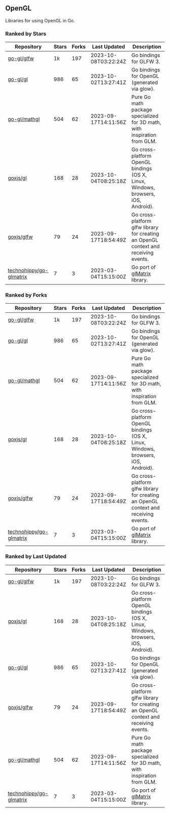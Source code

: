 ## OpenGL

Libraries for using OpenGL in Go.

### Ranked by Stars

| Repository | Stars | Forks | Last Updated | Description | 
|------------|-------|-------|--------------|-------------|
| [go-gl/glfw](https://github.com/go-gl/glfw) | 1k | 197 | 2023-10-08T03:22:24Z |  Go bindings for GLFW 3. |
| [go-gl/gl](https://github.com/go-gl/gl) | 986 | 65 | 2023-10-02T13:27:41Z |  Go bindings for OpenGL (generated via glow). |
| [go-gl/mathgl](https://github.com/go-gl/mathgl) | 504 | 62 | 2023-09-17T14:11:56Z |  Pure Go math package specialized for 3D math, with inspiration from GLM. |
| [goxjs/gl](https://github.com/goxjs/gl) | 168 | 28 | 2023-10-04T08:25:18Z |  Go cross-platform OpenGL bindings (OS X, Linux, Windows, browsers, iOS, Android). |
| [goxjs/glfw](https://github.com/goxjs/glfw) | 79 | 24 | 2023-09-17T18:54:49Z |  Go cross-platform glfw library for creating an OpenGL context and receiving events. |
| [technohippy/go-glmatrix](https://github.com/technohippy/go-glmatrix) | 7 | 3 | 2023-03-04T15:15:00Z |  Go port of [glMatrix](https://glmatrix.net/) library. |

### Ranked by Forks

| Repository | Stars | Forks | Last Updated | Description | 
|------------|-------|-------|--------------|-------------|
| [go-gl/glfw](https://github.com/go-gl/glfw) | 1k | 197 | 2023-10-08T03:22:24Z |  Go bindings for GLFW 3. |
| [go-gl/gl](https://github.com/go-gl/gl) | 986 | 65 | 2023-10-02T13:27:41Z |  Go bindings for OpenGL (generated via glow). |
| [go-gl/mathgl](https://github.com/go-gl/mathgl) | 504 | 62 | 2023-09-17T14:11:56Z |  Pure Go math package specialized for 3D math, with inspiration from GLM. |
| [goxjs/gl](https://github.com/goxjs/gl) | 168 | 28 | 2023-10-04T08:25:18Z |  Go cross-platform OpenGL bindings (OS X, Linux, Windows, browsers, iOS, Android). |
| [goxjs/glfw](https://github.com/goxjs/glfw) | 79 | 24 | 2023-09-17T18:54:49Z |  Go cross-platform glfw library for creating an OpenGL context and receiving events. |
| [technohippy/go-glmatrix](https://github.com/technohippy/go-glmatrix) | 7 | 3 | 2023-03-04T15:15:00Z |  Go port of [glMatrix](https://glmatrix.net/) library. |

### Ranked by Last Updated

| Repository | Stars | Forks | Last Updated | Description | 
|------------|-------|-------|--------------|-------------|
| [go-gl/glfw](https://github.com/go-gl/glfw) | 1k | 197 | 2023-10-08T03:22:24Z |  Go bindings for GLFW 3. |
| [goxjs/gl](https://github.com/goxjs/gl) | 168 | 28 | 2023-10-04T08:25:18Z |  Go cross-platform OpenGL bindings (OS X, Linux, Windows, browsers, iOS, Android). |
| [go-gl/gl](https://github.com/go-gl/gl) | 986 | 65 | 2023-10-02T13:27:41Z |  Go bindings for OpenGL (generated via glow). |
| [goxjs/glfw](https://github.com/goxjs/glfw) | 79 | 24 | 2023-09-17T18:54:49Z |  Go cross-platform glfw library for creating an OpenGL context and receiving events. |
| [go-gl/mathgl](https://github.com/go-gl/mathgl) | 504 | 62 | 2023-09-17T14:11:56Z |  Pure Go math package specialized for 3D math, with inspiration from GLM. |
| [technohippy/go-glmatrix](https://github.com/technohippy/go-glmatrix) | 7 | 3 | 2023-03-04T15:15:00Z |  Go port of [glMatrix](https://glmatrix.net/) library. |

